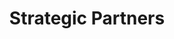 ---
templateKey: partners-page
title: Strategic Partners
content:
    - text: At Harmony, we value scalability and decentralization as the two important metrics for our blockchain ecosystem to succeed. As a first step towards this, we want to enable thousands of software nodes, being run by many individuals and entities spread across the globe. 

    - text: With sharding, more nodes joining the network helps increase scalability and enables a secure network. 

    - text: We value the role of strategic partners in driving progress for the Harmony blockchain ecosystem. Come join us and contribute towards the growth and success of the network. 
---